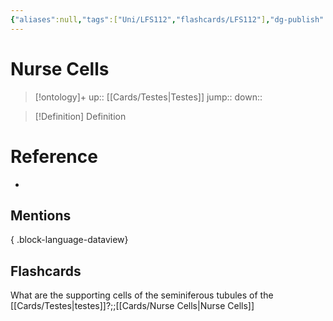 ```yaml
---
{"aliases":null,"tags":["Uni/LFS112","flashcards/LFS112"],"dg-publish":true,"permalink":"/cards/nurse-cells/","dgPassFrontmatter":true}
---
```


# Nurse Cells

> [!ontology]+
> up:: [[Cards/Testes\|Testes]]
> jump:: 
> down:: 

> [!Definition] Definition
> 

# Reference
- 

## Mentions

{ .block-language-dataview}

## Flashcards

What are the supporting cells of the seminiferous tubules of the [[Cards/Testes\|testes]]?;;[[Cards/Nurse Cells\|Nurse Cells]]
<!--SR:!2023-10-23,2,150-->